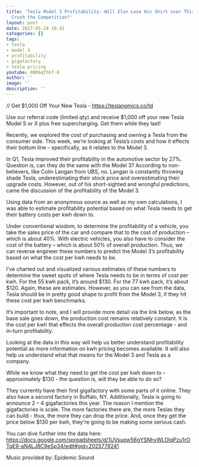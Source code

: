 ```yaml
---
title: 'Tesla Model 3 Profitability: Will Elon Lose His Shirt over This or Will They
  Crush the Competition?'
layout: post
date: 2017-05-24 16:42
categories: []
tags:
- tesla
- model 3
- profitability
- gigafactory
- tesla pricing
youtube: 08R6qThkf-8
author: ''
image: ''
description: ''
---
```



// Get $1,000 Off Your New Tesla - https://teslanomics.co/td

Use our referral code (limited qty) and receive $1,000 off your new Tesla Model S or X plus free supercharging. Get them while they last!

Recently, we explored the cost of purchasing and owning a Tesla from the consumer side. This week, we’re looking at Tesla’s costs and how it effects their bottom line – specifically, as it relates to the Model 3.

In Q1, Tesla improved their profitability in the automotive sector by 27%. Question is, can they do the same with the Model 3? According to non-believers, like Colin Langan from UBS, no. Langan is constantly throwing shade Tesla, underestimating their stock price and overestimating their upgrade costs. However, out of his short-sighted and wrongful predictions, came the discussion of the profitability of the Model 3.

Using data from an anonymous source as well as my own calculations, I was able to estimate profitability potential based on what Tesla needs to get their battery costs per kwh down to.

Under conventional wisdom, to determine the profitability of a vehicle, you take the sales price of the car and compare that to the cost of production – which is about 40%. With electric vehicles, you also have to consider the cost of the battery – which is about 50% of overall production. Thus, we can reverse engineer these numbers to predict the Model 3’s profitability based on what the cost per kwh needs to be.

I've charted out and visualized various estimates of these numbers to determine the sweet spots of where Tesla needs to be in terms of cost per kwh. For the 55 kwh pack, it’s around $130. For the 77 kwh pack, it’s about $120. Again, these are estimates. However, as you can see from the data, Tesla should be in pretty good shape to profit from the Model 3, if they hit these cost per kwh benchmarks.

It’s important to note, and I will provide more detail via the link below, as the base sale goes down, the production cost remains relatively constant. It is the cost per kwh that effects the overall production cost percentage - and in-turn profitability.

Looking at the data in this way will help us better understand profitability potential as more information on kwh pricing becomes available. It will also help us understand what that means for the Model 3 and Tesla as a company.

While we know what they need to get the cost per kwh down to – approximately $130 - the question is, will they be able to do so?

They currently have their first gigafactory with some parts of it online. They also have a second factory in Buffalo, NY. Additionally, Tesla is going to announce 2 – 4 gigafactories this year. The reason I mention the gigafactories is scale. The more factories there are, the more Teslas they can build -  thus, the more they can drop the price. And, once they get the price below $130 per kwh, they're going to be making some serious cash.

You can dive further into the data here: https://docs.google.com/spreadsheets/d/1UVsupw56gYSNhvWLOlqPzu1rOTgE9-aN4LJ6C9eSp34/edit#gid=2025779241

Music provided by: Epidemic Sound
